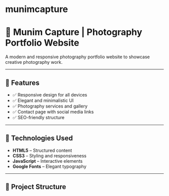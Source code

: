 # munimcapture
# 📸 Munim Capture | Photography Portfolio Website

A modern and responsive photography portfolio website to showcase creative photography work.

---

## 🌟 Features

- ✅ Responsive design for all devices  
- ✅ Elegant and minimalistic UI  
- ✅ Photography services and gallery  
- ✅ Contact page with social media links  
- ✅ SEO-friendly structure  

---

## 🚀 Technologies Used

- **HTML5** – Structured content  
- **CSS3** – Styling and responsiveness  
- **JavaScript** – Interactive elements  
- **Google Fonts** – Elegant typography  

---

## 📂 Project Structure
